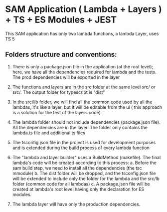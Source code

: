 # SAM Application  ( Lambda + Layers ) + TS + ES Modules + JEST

This SAM application has only two lambda functions, a lambda Layer, uses TS 5

## Folders structure and conventions:

1. There is only a package.json file in the application (at the root level); here,
we have all the dependencies required for lambda and the tests. The prod dependencies will be exported in the layer

2. The functions and layers are in the src folder at the same level
   src/<function name> or src/<layer name>.  The output folder for typescript is "dist"

3. In the src/lib folder, we will find all the common code used by all the lambdas, it's like a layer, but it will be editable from the ui ( this approach  is a solution for the test of the layers code)

4. The lambda folder should not include dependencies (package.json file). All the dependencies are in the layer. The folder only contains the lambda.ts file and additional ts files

5. The tsconfig.json file in the project is used for development purposes and is extended during the build process of every lambda function

6. The "lambda and layer builder" uses a BuildMethod (makefile). The final lambda's code will be created according to this process:
     a. Before the sam build step, we need to install all the dependencies (the tsc mmodule)
     b. The dist folder will be dropped, and the tsconfig.json file will be extended to include only the folder for the lambda and the src/lb folder (common code for all lambdas)
     c. A package.json file will be created at lambda's root level having only the declaration for ES modules.

7. The lambda layer will have only the production dependencies.

